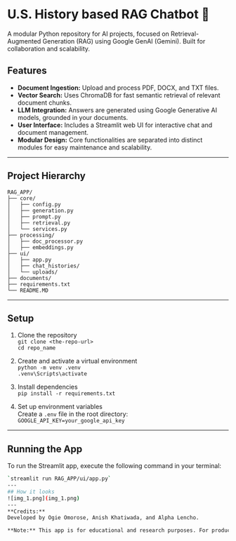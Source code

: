 # U.S. History based RAG Chatbot 🚀
A modular Python repository for AI projects, focused on Retrieval-Augmented Generation (RAG) using Google GenAI (Gemini). Built for collaboration and scalability.

## Features

- **Document Ingestion:** Upload and process PDF, DOCX, and TXT files.
- **Vector Search:** Uses ChromaDB for fast semantic retrieval of relevant document chunks.
- **LLM Integration:** Answers are generated using Google Generative AI models, grounded in your documents.
- **User Interface:** Includes a Streamlit web UI for interactive chat and document management.
- **Modular Design:** Core functionalities are separated into distinct modules for easy maintenance and scalability.
---

## Project Hierarchy
```
RAG_APP/
├── core/
│   ├── config.py
│   ├── generation.py
│   ├── prompt.py
│   ├── retrieval.py
│   └── services.py
├── processing/
│   ├── doc_processor.py
│   ├── embeddings.py
├── ui/
│   ├── app.py
│   ├── chat_histories/
│   └── uploads/
├── documents/
├── requirements.txt
└── README.MD
```
---

## Setup

1. Clone the repository  
   `git clone <the-repo-url>`  
   `cd repo_name`

2. Create and activate a virtual environment  
   `python -m venv .venv`  
   `.venv\Scripts\activate`

3. Install dependencies  
   `pip install -r requirements.txt`

4. Set up environment variables  
   Create a `.env` file in the root directory:  
   `GOOGLE_API_KEY=your_google_api_key`
---
## Running the App
To run the Streamlit app, execute the following command in your terminal:
```bash
`streamlit run RAG_APP/ui/app.py`
---
## How it looks
![img_1.png](img_1.png)
---
**Credits:**  
Developed by Ogie Omorose, Anish Khatiwada, and Alpha Lencho.

**Note:** This app is for educational and research purposes. For production use, review security and privacy best practices.